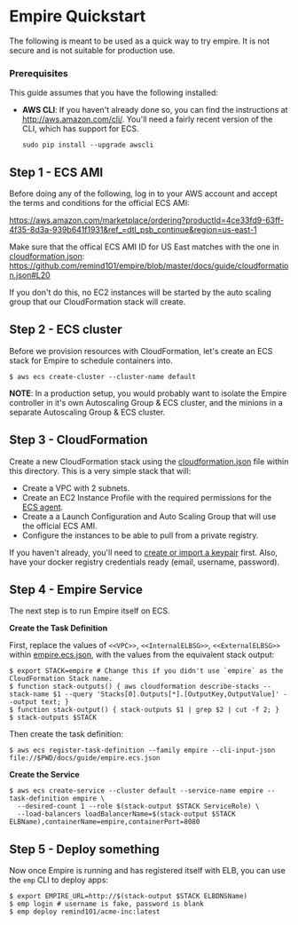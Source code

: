 # Empire Quickstart

The following is meant to be used as a quick way to try empire. It is not secure and is not suitable for production use.

### Prerequisites

This guide assumes that you have the following installed:

* **AWS CLI**: If you haven't already done so, you can find the instructions at http://aws.amazon.com/cli/. You'll need a fairly recent version of the CLI, which has support for ECS.

  ```console
  sudo pip install --upgrade awscli
  ```

## Step 1 - ECS AMI

Before doing any of the following, log in to your AWS account and accept the terms and conditions for the official ECS AMI:

https://aws.amazon.com/marketplace/ordering?productId=4ce33fd9-63ff-4f35-8d3a-939b641f1931&ref_=dtl_psb_continue&region=us-east-1

Make sure that the offical ECS AMI ID for US East matches with the one in [cloudformation.json](./cloudformation.json): https://github.com/remind101/empire/blob/master/docs/guide/cloudformation.json#L20

If you don't do this, no EC2 instances will be started by the auto scaling group that our CloudFormation stack will create.

## Step 2 - ECS cluster

Before we provision resources with CloudFormation, let's create an ECS stack for Empire to schedule containers into.

```console
$ aws ecs create-cluster --cluster-name default
```

**NOTE**: In a production setup, you would probably want to isolate the Empire controller in it's own Autoscaling Group & ECS cluster, and the minions in a separate Autoscaling Group & ECS cluster.

## Step 3 - CloudFormation

Create a new CloudFormation stack using the [cloudformation.json](./cloudformation.json) file within this directory. This is a very simple stack that will:

* Create a VPC with 2 subnets.
* Create an EC2 Instance Profile with the required permissions for the [ECS agent](https://github.com/aws/amazon-ecs-agent).
* Create a a Launch Configuration and Auto Scaling Group that will use the official ECS AMI.
* Configure the instances to be able to pull from a private registry.

If you haven't already, you'll need to [create or import a keypair](http://docs.aws.amazon.com/AWSEC2/latest/UserGuide/ec2-key-pairs.html) first. Also, have your docker registry credentials ready (email, username, password).

## Step 4 - Empire Service

The next step is to run Empire itself on ECS.

**Create the Task Definition**

First, replace the values of `<<VPC>>`, `<<InternalELBSG>>`, `<<ExternalELBSG>>` within [empire.ecs.json](./empire.ecs.json), with the values from the equivalent stack output:

```console
$ export STACK=empire # Change this if you didn't use `empire` as the CloudFormation Stack name.
$ function stack-outputs() { aws cloudformation describe-stacks --stack-name $1 --query 'Stacks[0].Outputs[*].[OutputKey,OutputValue]' --output text; }
$ function stack-output() { stack-outputs $1 | grep $2 | cut -f 2; }
$ stack-outputs $STACK
```

Then create the task definition:

```console
$ aws ecs register-task-definition --family empire --cli-input-json file://$PWD/docs/guide/empire.ecs.json
```

**Create the Service**

```console
$ aws ecs create-service --cluster default --service-name empire --task-definition empire \
  --desired-count 1 --role $(stack-output $STACK ServiceRole) \
  --load-balancers loadBalancerName=$(stack-output $STACK ELBName),containerName=empire,containerPort=8080
```

## Step 5 - Deploy something

Now once Empire is running and has registered itself with ELB, you can use the `emp` CLI to deploy apps:

```console
$ export EMPIRE_URL=http://$(stack-output $STACK ELBDNSName)
$ emp login # username is fake, password is blank
$ emp deploy remind101/acme-inc:latest
```

